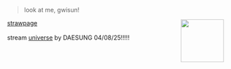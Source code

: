 >look at me, gwisun!
<img align="right" width="100" height="100" src="https://github.com/doomdadadividada/title/blob/ab417f295863d57920bb2e63b866e1d9e34b7a35/Untitled1153_20250405105246.png">
<a href="https://shekilledmyego.straw.page/" onclick="window.open('https://shekilledmyego.straw.page/', '_self');">strawpage</a>
<br/>
<br/>
stream <a href="https://youtu.be/mGO0EyPaktQ?si=jqYU1ZqyOXfCOdtW" onclick="window.open('https://youtu.be/mGO0EyPaktQ?si=jqYU1ZqyOXfCOdtW', '_self');">universe</a> by DAESUNG 04/08/25!!!!!
